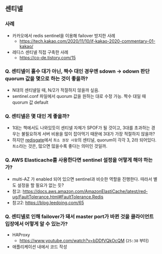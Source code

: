 ## 센티넬
### 사례
- 카카오에서 redis sentinel을 이용해 failover 방지한 사례
  - https://tech.kakao.com/2020/11/10/if-kakao-2020-commentary-01-kakao/
- 레디스 센티넬 직접 구축한 사례
  - https://co-de.tistory.com/15 

### Q. 센티넬이 홀수 대가 아닌, 짝수 대인 경우엔 sdown -> odown 판단 quorum 값을 몇으로 하는 것이 좋을까?
  - N대의 센티넬일 때, N/2가 적절하지 않을까 싶음.
  - sentinel.conf 파일에서 quorum 값을 원하는 대로 수정 가능. 짝수 대일 때 quorum 값 default

### Q. 센티넬은 몇 대인 게 좋을까?
  - 1대는 책에서도 나와있듯이 센티넬 자체가 SPOF가 될 것이고, 3대를 초과하는 경우는 불필요하게 서버 비용을 많이 잡아먹기 때문에 3대가 가장 적절하지 않을까?
  - 하지만 [redisgate](http://redisgate.jp/redis/sentinel/sentinel.php)에서 `최소 권장 사항`의 센티널, quorum이 각각 3, 2라 되어있다. `최소`라는 것은, 많으면 많을수록 좋다는 의미인 것일까.

### Q. AWS Elasticache를 사용한다면 sentinel 설정을 어떻게 해야 하는가?
  - multi-AZ 가 enabled 되어 있으면 sentinel과 비슷한 역할을 진행한다. 따라서 별도 설정을 할 필요가 없는 듯?
  - 참고: https://docs.aws.amazon.com/AmazonElastiCache/latest/red-ug/FaultTolerance.html#FaultTolerance.Redis
  - 참고2: https://blog.leedoing.com/65

### Q. 센티넬로 인해 failover가 돼서 master port가 바뀐 것을 클라이언트 입장에서 어떻게 알 수 있는가?
  - HAProxy
    - https://www.youtube.com/watch?v=bDDfVQkOcQM (`25:38` 부터)
  - 애플리케이션 내에서 코드 작성  

